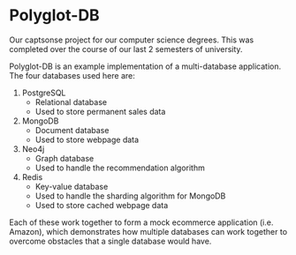 # Polyglot-DB
Our captsonse project for our computer science degrees. This was completed over the course of our last 2 semesters of university.

Polyglot-DB is an example implementation of a multi-database application. The four databases used here are:
1. PostgreSQL
   - Relational database
   - Used to store permanent sales data
3. MongoDB
   - Document database
   - Used to store webpage data
5. Neo4j
   - Graph database
   - Used to handle the recommendation algorithm
7. Redis
   - Key-value database
   - Used to handle the sharding algorithm for MongoDB
   - Used to store cached webpage data

Each of these work together to form a mock ecommerce application (i.e. Amazon), which demonstrates how multiple databases can work together to overcome obstacles that a single database would have.
